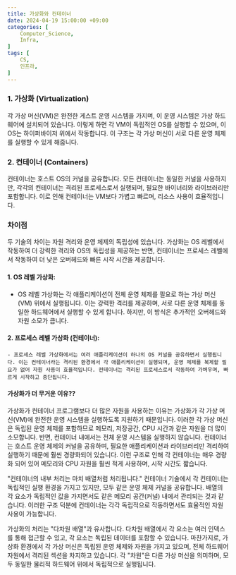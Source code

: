 ```yaml
---
title: 가상화와 컨테이너
date: 2024-04-19 15:00:00 +09:00
categories: [
    Computer_Science,
    Infra,
]
tags: [
    CS,
    인프라,
]
---
```




### 1. **가상화 (Virtualization)**

 각 가상 머신(VM)은 완전한 게스트 운영 시스템을 가지며, 이 운영 시스템은 가상 하드웨어에 설치되어 있습니다. 이렇게 하면 각 VM이 독립적인 OS를 실행할 수 있으며, 이 OS는 하이퍼바이저 위에서 작동합니다. 이 구조는 각 가상 머신이 서로 다른 운영 체제를 실행할 수 있게 해줍니다.

### 2. **컨테이너 (Containers)**

 컨테이너는 호스트 OS의 커널을 공유합니다. 모든 컨테이너는 동일한 커널을 사용하지만, 각각의 컨테이너는 격리된 프로세스로서 실행되며, 필요한 바이너리와 라이브러리만 포함합니다. 이로 인해 컨테이너는 VM보다 가볍고 빠르며, 리소스 사용이 효율적입니다.

### 차이점 

 두 기술의 차이는 자원 격리와 운영 체제의 독립성에 있습니다. 가상화는 OS 레벨에서 작동하여 더 강력한 격리와 OS의 독립성을 제공하는 반면, 컨테이너는 프로세스 레벨에서 작동하여 더 낮은 오버헤드와 빠른 시작 시간을 제공합니다.
 

#### 1. **OS 레벨 가상화**:
   - OS 레벨 가상화는 각 애플리케이션이 전체 운영 체제를 필요로 하는 가상 머신(VM) 위에서 실행됩니다. 이는 강력한 격리를 제공하며, 서로 다른 운영 체제를 동일한 하드웨어에서 실행할 수 있게 합니다. 하지만, 이 방식은 추가적인 오버헤드와 자원 소모가 큽니다.

#### 2. **프로세스 레벨 가상화 (컨테이너)**:
    - 프로세스 레벨 가상화에서는 여러 애플리케이션이 하나의 OS 커널을 공유하면서 실행됩니다. 이는 컨테이너라는 격리된 환경에서 각 애플리케이션이 실행되며, 운영 체제를 복제할 필요가 없어 자원 사용이 효율적입니다. 컨테이너는 격리된 프로세스로서 작동하여 가벼우며, 빠르게 시작하고 중단됩니다.

#### 가상화가 더 무거운 이유??

가상화가 컨테이너 프로그램보다 더 많은 자원을 사용하는 이유는 가상화가 각 가상 머신(VM)에 완전한 운영 시스템을 실행하도록 지원하기 때문입니다. 이러한 각 가상 머신은 독립된 운영 체제를 포함하므로 메모리, 저장공간, CPU 시간과 같은 자원을 더 많이 소모합니다. 반면, 컨테이너 내에서는 전체 운영 시스템을 실행하지 않습니다. 컨테이너는 호스트 운영 체제의 커널을 공유하며, 필요한 애플리케이션과 라이브러리만 격리하여 실행하기 때문에 훨씬 경량화되어 있습니다. 이런 구조로 인해 각 컨테이너는 매우 경량화 되어 있어 메모리와 CPU 자원을 훨씬 적게 사용하며, 시작 시간도 짧습니다. 

"컨테이너의 내부 처리는 마치 배열처럼 처리됩니다." 컨테이너 기술에서 각 컨테이너는 독립적인 실행 환경을 가지고 있지만, 모두 같은 운영 체제 커널을 공유합니다. 배열의 각 요소가 독립적인 값을 가지면서도 같은 메모리 공간(커널) 내에서 관리되는 것과 같습니다. 이러한 구조 덕분에 컨테이너는 각각 독립적으로 작동하면서도 효율적인 자원 사용이 가능합니다.

가상화의 처리는 "다차원 배열"과 유사합니다. 다차원 배열에서 각 요소는 여러 인덱스를 통해 접근할 수 있고, 각 요소는 독립된 데이터를 포함할 수 있습니다. 마찬가지로, 가상화 환경에서 각 가상 머신은 독립된 운영 체제와 자원을 가지고 있으며, 전체 하드웨어 자원에서 격리된 섹션을 차지하고 있습니다. 각 "차원"은 다른 가상 머신을 의미하며, 모두 동일한 물리적 하드웨어 위에서 독립적으로 실행됩니다.
